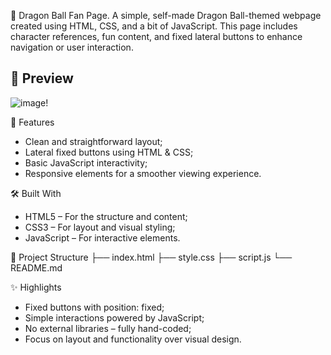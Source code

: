 🐉 Dragon Ball Fan Page. A simple, self-made Dragon Ball-themed webpage created using HTML, CSS, and a bit of JavaScript. This page includes character references, fun content, and fixed lateral buttons to enhance navigation or user interaction.

## 📸 Preview

![image](https://github.com/user-attachments/assets/b0193bcb-3065-40c0-ae38-63c2076c741d)!

🌟 Features

- Clean and straightforward layout;
- Lateral fixed buttons using HTML & CSS;
- Basic JavaScript interactivity;
- Responsive elements for a smoother viewing experience.

🛠️ Built With

- HTML5 – For the structure and content;
- CSS3 – For layout and visual styling;
- JavaScript – For interactive elements.

📂 Project Structure
├── index.html
├── style.css
├── script.js
└── README.md

✨ Highlights

- Fixed buttons with position: fixed;
- Simple interactions powered by JavaScript;
- No external libraries – fully hand-coded;
- Focus on layout and functionality over visual design.
